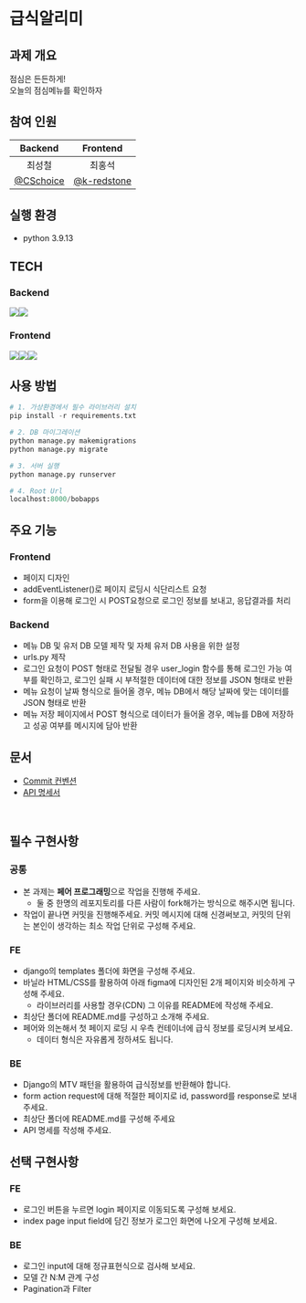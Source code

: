 # 급식알리미

## 과제 개요

점심은 든든하게!  
오늘의 점심메뉴를 확인하자

## 참여 인원

|Backend|Frontend| 
|:----:|:----:|
|최성철|최홍석|
|[@CSchoice](https://github.com/CSchoice)|[@k-redstone](https://github.com/k-redstone)|

## 실행 환경

 - python 3.9.13


## TECH
 ### Backend

  <img src="https://img.shields.io/badge/Python-3776AB?style=for-the-badge&logo=Python&logoColor=white"/><img src="https://img.shields.io/badge/django-092E20?style=for-the-badge&logo=django&logoColor=white"/>

### Frontend

  <img src="https://img.shields.io/badge/html5-E34F26?style=for-the-badge&logo=html5&logoColor=white"/><img src="https://img.shields.io/badge/CSS3-1572B6?style=for-the-badge&logo=CSS3&logoColor=white"/><img src="https://img.shields.io/badge/javascript-F7DF1E?style=for-the-badge&logo=javascript&logoColor=white"/>




## 사용 방법
```python
# 1. 가상환경에서 필수 라이브러리 설치
pip install -r requirements.txt

# 2. DB 마이그레이션
python manage.py makemigrations
python manage.py migrate

# 3. 서버 실행
python manage.py runserver

# 4. Root Url
localhost:8000/bobapps

```


## 주요 기능

### Frontend
- 페이지 디자인
- addEventListener()로 페이지 로딩시 식단리스트 요청
- form을 이용해 로그인 시 POST요청으로 로그인 정보를 보내고, 응답결과를 처리

### Backend
- 메뉴 DB 및 유저 DB 모델 제작 및 자체 유저 DB 사용을 위한 설정
- urls.py 제작
- 로그인 요청이 POST 형태로 전달될 경우 user_login 함수를 통해 로그인 가능 여부를 확인하고, 로그인 실패 시 부적절한 데이터에 대한 정보를 JSON 형태로 반환
- 메뉴 요청이 날짜 형식으로 들어올 경우, 메뉴 DB에서 해당 날짜에 맞는 데이터를 JSON 형태로 반환
- 메뉴 저장 페이지에서 POST 형식으로 데이터가 들어올 경우, 메뉴를 DB에 저장하고 성공 여부를 메시지에 담아 반환



## 문서
 - [Commit 컨벤션](./docs/GIT_CONVENTION.md)
 - [API 명세서](./docs/API_DOCS.md)



<br/>

## 필수 구현사항

### 공통
- 본 과제는 **페어 프로그래밍**으로 작업을 진행해 주세요.
    - 둘 중 한명의 레포지토리를 다른 사람이 fork해가는 방식으로 해주시면 됩니다.
- 작업이 끝나면 커밋을 진행해주세요. 커밋 메시지에 대해 신경써보고, 커밋의 단위는 본인이 생각하는 최소 작업 단위로 구성해 주세요.

### FE
- django의 templates 폴더에 화면을 구성해 주세요.
- 바닐라 HTML/CSS를 활용하여 아래 figma에 디자인된 2개 페이지와 비슷하게 구성해 주세요.
    - 라이브러리를 사용할 경우(CDN) 그 이유를 README에 작성해 주세요.
- 최상단 폴더에 README.md를 구성하고 소개해 주세요.
- 페어와 의논해서 첫 페이지 로딩 시 우측 컨테이너에 급식 정보를 로딩시켜 보세요.
    - 데이터 형식은 자유롭게 정하셔도 됩니다.

### BE

- Django의 MTV 패턴을 활용하여 급식정보를 반환해야 합니다.
- form action request에 대해 적절한 페이지로 id, password를 response로 보내주세요.
- 최상단 폴더에 README.md를 구성해 주세요
- API 명세를 작성해 주세요.


## 선택 구현사항

### FE

- 로그인 버튼을 누르면 login 페이지로 이동되도록 구성해 보세요.
- index page input field에 담긴 정보가 로그인 화면에 나오게 구성해 보세요.

### BE

- 로그인 input에 대해 정규표현식으로 검사해 보세요.
- 모델 간 N:M 관계 구성
- Pagination과 Filter
